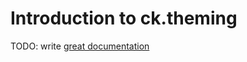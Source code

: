 # Introduction to ck.theming

TODO: write [great documentation](http://jacobian.org/writing/what-to-write/)
